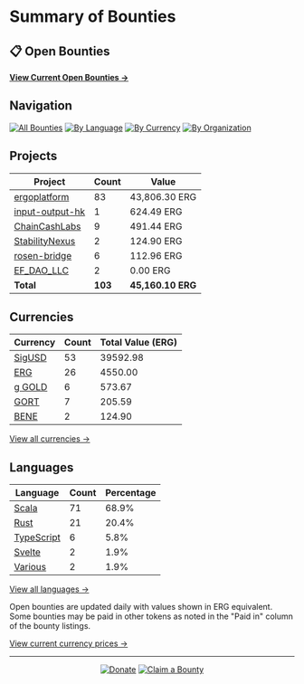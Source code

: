 <!-- GENERATED FILE - DO NOT EDIT DIRECTLY -->
<!-- Generated on: 2025-03-18 11:31:32 -->

# Summary of Bounties

## 📋 Open Bounties

**[View Current Open Bounties →](/data/all.md)**

## Navigation

[![All Bounties](https://img.shields.io/badge/All%20Bounties-103-blue)](/data/all.md) [![By Language](https://img.shields.io/badge/By%20Language-6-green)](/data/summary.md#languages) [![By Currency](https://img.shields.io/badge/By%20Currency-6-yellow)](/data/summary.md#currencies) [![By Organization](https://img.shields.io/badge/By%20Organization-6-orange)](/data/summary.md#projects)

## Projects

| Project | Count | Value |
|----------|-------|-------|
| [ergoplatform](/data/by_org/ergoplatform.md) | 83 | 43,806.30 ERG |
| [input-output-hk](/data/by_org/input-output-hk.md) | 1 | 624.49 ERG |
| [ChainCashLabs](/data/by_org/chaincashlabs.md) | 9 | 491.44 ERG |
| [StabilityNexus](/data/by_org/stabilitynexus.md) | 2 | 124.90 ERG |
| [rosen-bridge](/data/by_org/rosen-bridge.md) | 6 | 112.96 ERG |
| [EF_DAO_LLC](/data/by_org/ef_dao_llc.md) | 2 | 0.00 ERG |
| **Total** | **103** | **45,160.10 ERG** |

## Currencies

| Currency | Count | Total Value (ERG) |
|----------|-------|------------------|
| [SigUSD](/data/by_currency/sigusd.md) | 53 | 39592.98 |
| [ERG](/data/by_currency/erg.md) | 26 | 4550.00 |
| [g GOLD](/data/by_currency/gold.md) | 6 | 573.67 |
| [GORT](/data/by_currency/gort.md) | 7 | 205.59 |
| [BENE](/data/by_currency/bene.md) | 2 | 124.90 |

[View all currencies →](/data/by_currency/)

## Languages

| Language | Count | Percentage |
|----------|-------|------------|
| [Scala](/data/by_language/scala.md) | 71 | 68.9% |
| [Rust](/data/by_language/rust.md) | 21 | 20.4% |
| [TypeScript](/data/by_language/typescript.md) | 6 | 5.8% |
| [Svelte](/data/by_language/svelte.md) | 2 | 1.9% |
| [Various](/data/by_language/various.md) | 2 | 1.9% |

[View all languages →](/data/by_language/)

Open bounties are updated daily with values shown in ERG equivalent. Some bounties may be paid in other tokens as noted in the "Paid in" column of the bounty listings.

[View current currency prices →](/data/currency_prices.md)


---

<div align="center">
  <p>
    <a href="../docs/donate.md"><img src="https://img.shields.io/badge/❤️%20Donate-F44336" alt="Donate"></a>
    <a href="../docs/bounty-submission-guide.md#reserving-a-bounty"><img src="https://img.shields.io/badge/🔒%20Claim-4CAF50" alt="Claim a Bounty"></a>
  </p>
</div>


<!-- END OF GENERATED CONTENT -->
